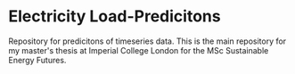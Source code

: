# Electricity Load-Predicitons
Repository for predicitons of timeseries data. This is the main repository for my master's thesis at
Imperial College London for the MSc Sustainable Energy Futures. 